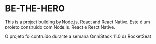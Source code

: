 # BE-THE-HERO
This is a project building by Node.js, React and React Native.
Este é um projeto construído com Node.js, React e React Native.

O projeto foi contruído durante a semana OmniStack 11.0 da RocketSeat
